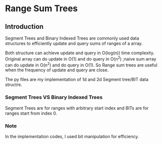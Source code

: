 # Range Sum Trees

## Introduction

Segment Trees and Binary Indexed Trees are commonly used data structures to efficiently update and query sums of ranges of a array.

Both structure can achieve update and query in O(log(n)) time complexity. Original array can do update in O(1) and do query in O(n<sup>2</sup>) ;naive sum array can do update in O(n<sup>2</sup>) and do query in O(1). So Range sum trees are useful when the frequency of update and query are close.

The py files are my implementation of 1d and 2d Segment tree/BIT data structre.

### Segment Trees VS Binary Indexed Trees

Segment Trees are for ranges with arbitrary start index and BITs are for ranges start from index 0.


### Note
In the implementation codes, I used bit manipulation for efficiency.

